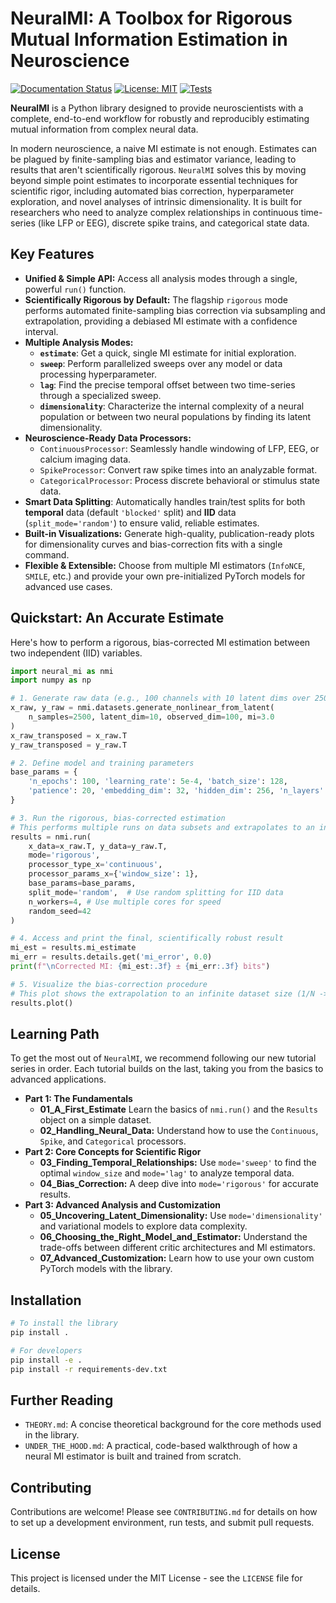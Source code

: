 # NeuralMI: A Toolbox for Rigorous Mutual Information Estimation in Neuroscience

[![Documentation Status](https://img.shields.io/badge/docs-latest-brightgreen)](https://eslam-abdelaleem.github.io/NeuralMI/)
[![License: MIT](https://img.shields.io/badge/License-MIT-yellow.svg)](https://opensource.org/licenses/MIT)
[![Tests](https://github.com/eslam-abdelaleem/NeuralMI/actions/workflows/tests.yml/badge.svg)](https://github.com/eslam-abdelaleem/NeuralMI/actions/workflows/tests.yml)

**NeuralMI** is a Python library designed to provide neuroscientists with a complete, end-to-end workflow for robustly and reproducibly estimating mutual information from complex neural data.

In modern neuroscience, a naive MI estimate is not enough. Estimates can be plagued by finite-sampling bias and estimator variance, leading to results that aren't scientifically rigorous. `NeuralMI` solves this by moving beyond simple point estimates to incorporate essential techniques for scientific rigor, including automated bias correction, hyperparameter exploration, and novel analyses of intrinsic dimensionality. It is built for researchers who need to analyze complex relationships in continuous time-series (like LFP or EEG), discrete spike trains, and categorical state data.

## Key Features

* **Unified & Simple API:** Access all analysis modes through a single, powerful `run()` function.
* **Scientifically Rigorous by Default:** The flagship `rigorous` mode performs automated finite-sampling bias correction via subsampling and extrapolation, providing a debiased MI estimate with a confidence interval.
* **Multiple Analysis Modes:**
    * **`estimate`**: Get a quick, single MI estimate for initial exploration.
    * **`sweep`**: Perform parallelized sweeps over any model or data processing hyperparameter.
    * **`lag`**: Find the precise temporal offset between two time-series through a specialized sweep.
    * **`dimensionality`**: Characterize the internal complexity of a neural population or between two neural populations by finding its latent dimensionality.
* **Neuroscience-Ready Data Processors:**
    * `ContinuousProcessor`: Seamlessly handle windowing of LFP, EEG, or calcium imaging data.
    * `SpikeProcessor`: Convert raw spike times into an analyzable format.
    * `CategoricalProcessor`: Process discrete behavioral or stimulus state data.
* **Smart Data Splitting**: Automatically handles train/test splits for both **temporal** data (default `'blocked'` split) and **IID** data (`split_mode='random'`) to ensure valid, reliable estimates.
* **Built-in Visualizations:** Generate high-quality, publication-ready plots for dimensionality curves and bias-correction fits with a single command.
* **Flexible & Extensible:** Choose from multiple MI estimators (`InfoNCE`, `SMILE`, etc.) and provide your own pre-initialized PyTorch models for advanced use cases.

## Quickstart: An Accurate Estimate
Here's how to perform a rigorous, bias-corrected MI estimation between two independent (IID) variables.

```python
import neural_mi as nmi
import numpy as np

# 1. Generate raw data (e.g., 100 channels with 10 latent dims over 2500 timepoints)
x_raw, y_raw = nmi.datasets.generate_nonlinear_from_latent(
    n_samples=2500, latent_dim=10, observed_dim=100, mi=3.0
)
x_raw_transposed = x_raw.T
y_raw_transposed = y_raw.T

# 2. Define model and training parameters
base_params = {
    'n_epochs': 100, 'learning_rate': 5e-4, 'batch_size': 128,
    'patience': 20, 'embedding_dim': 32, 'hidden_dim': 256, 'n_layers': 3
}

# 3. Run the rigorous, bias-corrected estimation
# This performs multiple runs on data subsets and extrapolates to an infinite-data estimate.
results = nmi.run(
    x_data=x_raw.T, y_data=y_raw.T,
    mode='rigorous',
    processor_type_x='continuous',
    processor_params_x={'window_size': 1},
    base_params=base_params,
    split_mode='random',  # Use random splitting for IID data
    n_workers=4, # Use multiple cores for speed
    random_seed=42
)

# 4. Access and print the final, scientifically robust result
mi_est = results.mi_estimate
mi_err = results.details.get('mi_error', 0.0)
print(f"\nCorrected MI: {mi_est:.3f} ± {mi_err:.3f} bits")

# 5. Visualize the bias-correction procedure
# This plot shows the extrapolation to an infinite dataset size (1/N -> 0).
results.plot()
```

## Learning Path
To get the most out of `NeuralMI`, we recommend following our new tutorial series in order. Each tutorial builds on the last, taking you from the basics to advanced applications.

- **Part 1: The Fundamentals**
    - **01_A_First_Estimate** Learn the basics of `nmi.run()` and the `Results` object on a simple dataset.
    - **02_Handling_Neural_Data:** Understand how to use the `Continuous`, `Spike`, and `Categorical` processors.
- **Part 2: Core Concepts for Scientific Rigor**
    - **03_Finding_Temporal_Relationships:** Use `mode='sweep'` to find the optimal `window_size` and `mode='lag'` to analyze temporal data.
    - **04_Bias_Correction:** A deep dive into `mode='rigorous'` for accurate results.
- **Part 3: Advanced Analysis and Customization**
    - **05_Uncovering_Latent_Dimensionality:** Use `mode='dimensionality'` and variational models to explore data complexity.
    - **06_Choosing_the_Right_Model_and_Estimator:** Understand the trade-offs between different critic architectures and MI estimators.
    - **07_Advanced_Customization:** Learn how to use your own custom PyTorch models with the library.

## Installation
```bash
# To install the library
pip install .

# For developers
pip install -e .
pip install -r requirements-dev.txt
```

## Further Reading
- `THEORY.md`: A concise theoretical background for the core methods used in the library.
- `UNDER_THE_HOOD.md`: A practical, code-based walkthrough of how a neural MI estimator is built and trained from scratch.

## Contributing
Contributions are welcome! Please see ```CONTRIBUTING.md``` for details on how to set up a development environment, run tests, and submit pull requests.

## License
This project is licensed under the MIT License - see the ```LICENSE``` file for details.
